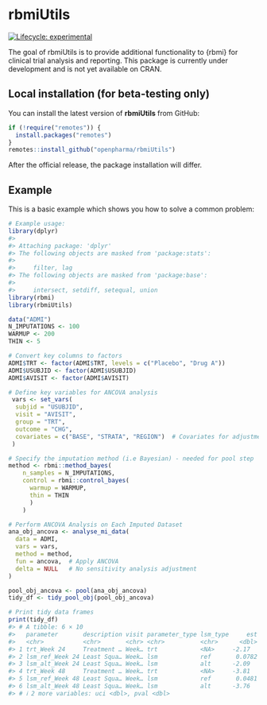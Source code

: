 
<!-- README.md is generated from README.Rmd. Please edit that file -->

# rbmiUtils

<!-- badges: start -->

[![Lifecycle:
experimental](https://img.shields.io/badge/lifecycle-experimental-orange.svg)](https://www.tidyverse.org/lifecycle/#experimental)
<!-- badges: end -->

The goal of rbmiUtils is to provide additional functionality to {rbmi}
for clinical trial analysis and reporting. This package is currently
under development and is not yet available on CRAN.

## Local installation (for beta-testing only)

You can install the latest version of **rbmiUtils** from GitHub:

``` r
if (!require("remotes")) {
  install.packages("remotes")
}
remotes::install_github("openpharma/rbmiUtils")
```

After the official release, the package installation will differ.

## Example

This is a basic example which shows you how to solve a common problem:

``` r
# Example usage:
library(dplyr)
#> 
#> Attaching package: 'dplyr'
#> The following objects are masked from 'package:stats':
#> 
#>     filter, lag
#> The following objects are masked from 'package:base':
#> 
#>     intersect, setdiff, setequal, union
library(rbmi)
library(rbmiUtils)

data("ADMI")
N_IMPUTATIONS <- 100
WARMUP <- 200
THIN <- 5

# Convert key columns to factors
ADMI$TRT <- factor(ADMI$TRT, levels = c("Placebo", "Drug A"))
ADMI$USUBJID <- factor(ADMI$USUBJID)
ADMI$AVISIT <- factor(ADMI$AVISIT)

# Define key variables for ANCOVA analysis
 vars <- set_vars(
  subjid = "USUBJID",
  visit = "AVISIT",
  group = "TRT",
  outcome = "CHG",
  covariates = c("BASE", "STRATA", "REGION")  # Covariates for adjustment
 )

# Specify the imputation method (i.e Bayesian) - needed for pool step
method <- rbmi::method_bayes(
    n_samples = N_IMPUTATIONS,
    control = rbmi::control_bayes(
      warmup = WARMUP,
      thin = THIN
      )
    )

# Perform ANCOVA Analysis on Each Imputed Dataset
ana_obj_ancova <- analyse_mi_data(
  data = ADMI,
  vars = vars,
  method = method,
  fun = ancova,  # Apply ANCOVA
  delta = NULL   # No sensitivity analysis adjustment
)

pool_obj_ancova <- pool(ana_obj_ancova)
tidy_df <- tidy_pool_obj(pool_obj_ancova)

# Print tidy data frames
print(tidy_df)
#> # A tibble: 6 × 10
#>   parameter       description visit parameter_type lsm_type     est    se    lci
#>   <chr>           <chr>       <chr> <chr>          <chr>      <dbl> <dbl>  <dbl>
#> 1 trt_Week 24     Treatment … Week… trt            <NA>     -2.17   0.182 -2.53 
#> 2 lsm_ref_Week 24 Least Squa… Week… lsm            ref       0.0782 0.131 -0.179
#> 3 lsm_alt_Week 24 Least Squa… Week… lsm            alt      -2.09   0.126 -2.34 
#> 4 trt_Week 48     Treatment … Week… trt            <NA>     -3.81   0.256 -4.31 
#> 5 lsm_ref_Week 48 Least Squa… Week… lsm            ref       0.0481 0.185 -0.316
#> 6 lsm_alt_Week 48 Least Squa… Week… lsm            alt      -3.76   0.176 -4.11 
#> # ℹ 2 more variables: uci <dbl>, pval <dbl>
```
